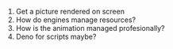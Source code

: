 1. Get a picture rendered on screen
2. How do engines manage resources?
3. How is the animation managed profesionally?
4. Deno for scripts maybe?